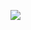 
﻿![](https://pps.whatsapp.net/v/t61.24694-24/351430669_6245994822152298_9162007012476288233_n.jpg?ccb=11-4&oh=01_AdSc3EU0MJuRUWJrrsixIVGH7HwdXtgfhf92SIjenqRAaQ&oe=64B90BFD)
